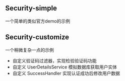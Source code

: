 Security-simple
---

一个简单的类似官方demo的示例

Security-customize
---
一个稍微复杂一点的示例

- 自定义验证码过滤器，实现检验验证码功能
- 自定义 UserDetailsService 模拟数据库获取用户实体
- 自定义 SuccessHandler 实现认证成功后修改用户数据
